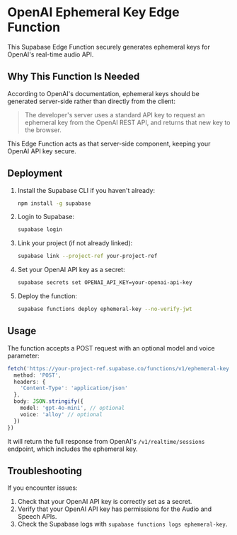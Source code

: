 # OpenAI Ephemeral Key Edge Function

This Supabase Edge Function securely generates ephemeral keys for OpenAI's real-time audio API.

## Why This Function Is Needed

According to OpenAI's documentation, ephemeral keys should be generated server-side rather than directly from the client:

> The developer's server uses a standard API key to request an ephemeral key from the OpenAI REST API, and returns that new key to the browser.

This Edge Function acts as that server-side component, keeping your OpenAI API key secure.

## Deployment

1. Install the Supabase CLI if you haven't already:
   ```bash
   npm install -g supabase
   ```

2. Login to Supabase:
   ```bash
   supabase login
   ```

3. Link your project (if not already linked):
   ```bash
   supabase link --project-ref your-project-ref
   ```
   
4. Set your OpenAI API key as a secret:
   ```bash
   supabase secrets set OPENAI_API_KEY=your-openai-api-key
   ```

5. Deploy the function:
   ```bash
   supabase functions deploy ephemeral-key --no-verify-jwt
   ```

## Usage

The function accepts a POST request with an optional model and voice parameter:

```typescript
fetch('https://your-project-ref.supabase.co/functions/v1/ephemeral-key', {
  method: 'POST',
  headers: {
    'Content-Type': 'application/json'
  },
  body: JSON.stringify({
    model: 'gpt-4o-mini', // optional
    voice: 'alloy' // optional
  })
})
```

It will return the full response from OpenAI's `/v1/realtime/sessions` endpoint, which includes the ephemeral key.

## Troubleshooting

If you encounter issues:

1. Check that your OpenAI API key is correctly set as a secret.
2. Verify that your OpenAI API key has permissions for the Audio and Speech APIs.
3. Check the Supabase logs with `supabase functions logs ephemeral-key`. 